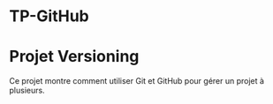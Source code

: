 # TP-GitHub

# Projet Versioning

Ce projet montre comment utiliser Git et GitHub pour gérer un projet à plusieurs.
